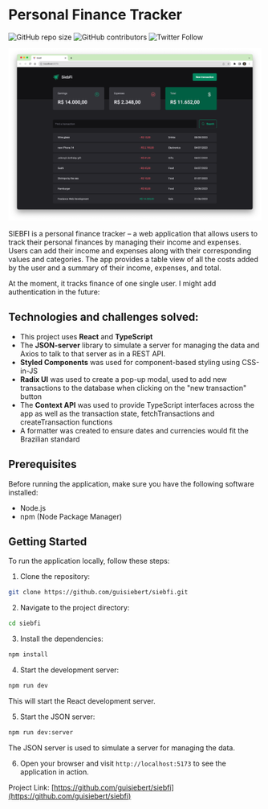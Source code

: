# Personal Finance Tracker

![GitHub repo size](https://img.shields.io/github/repo-size/guisiebert/siebfi)
![GitHub contributors](https://img.shields.io/github/contributors/guisiebert/siebfi)
![Twitter Follow](https://img.shields.io/twitter/follow/guisiebert?style=social)

![Alt text](image.png)

SIEBFI is a personal finance tracker – a web application that allows users to track their personal finances by managing their income and expenses. Users can add their income and expenses along with their corresponding values and categories. The app provides a table view of all the costs added by the user and a summary of their income, expenses, and total.

At the moment, it tracks finance of one single user. I might add authentication in the future:

## Technologies and challenges solved: 

- This project uses **React** and **TypeScript**
- The **JSON-server** library to simulate a server for managing the data and Axios to talk to that server as in a REST API.
- **Styled Components** was used for component-based styling using CSS-in-JS
- **Radix UI** was used to create a pop-up modal, used to add new transactions to the database when clicking on the "new transaction" button
- The **Context API** was used to provide TypeScript interfaces across the app as well as the transaction state, fetchTransactions and createTransaction functions
- A formatter was created to ensure dates and currencies would fit the Brazilian standard 

## Prerequisites

Before running the application, make sure you have the following software installed:

- Node.js
- npm (Node Package Manager)

## Getting Started

To run the application locally, follow these steps:

1. Clone the repository:

```bash
git clone https://github.com/guisiebert/siebfi.git
```

2. Navigate to the project directory:

```bash
cd siebfi
```

3. Install the dependencies:

```bash
npm install
```

4. Start the development server:

```bash
npm run dev
```

This will start the React development server.

5. Start the JSON server:

```bash
npm run dev:server
```

The JSON server is used to simulate a server for managing the data.

6. Open your browser and visit `http://localhost:5173` to see the application in action.


Project Link: [https://github.com/guisiebert/siebfi](https://github.com/guisiebert/siebfi)